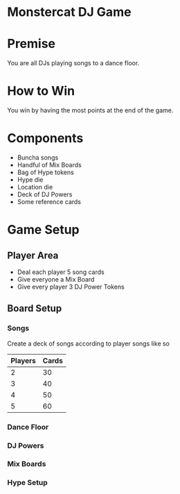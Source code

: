 # Monstercat DJ Game

# Premise
You are all DJs playing songs to a dance floor.

# How to Win
You win by having the most points at the end of the game.

# Components
 - Buncha songs
 - Handful of Mix Boards
 - Bag of Hype tokens
 - Hype die
 - Location die
 - Deck of DJ Powers
 - Some reference cards

# Game Setup

## Player Area
 - Deal each player 5 song cards
 - Give everyone a Mix Board
 - Give every player 3 DJ Power Tokens
 
## Board Setup
### Songs
Create a deck of songs according to player songs like so

|Players|Cards|
|:--|:--|
|2|30|
|3|40|
|4|50|
|5|60|

### Dance Floor

### DJ Powers

### Mix Boards

### Hype Setup
